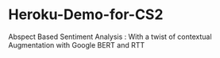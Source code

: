# Heroku-Demo-for-CS2
Abspect Based Sentiment Analysis :  With a twist of contextual Augmentation with Google BERT and RTT
